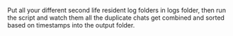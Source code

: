 Put all your different second life resident log folders in logs folder, then run the script and watch them all the duplicate chats get combined and sorted based on timestamps into the output folder.
